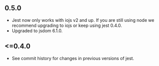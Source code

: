 ## 0.5.0

* Jest now only works with iojs v2 and up. If you are still using node we
  recommend upgrading to iojs or keep using jest 0.4.0.
* Upgraded to jsdom 6.1.0.

## <=0.4.0

* See commit history for changes in previous versions of jest.
